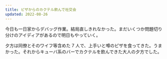```yaml
---
title: ピザからのカクテル飲んで社交会
updated: 2022-08-26
---
```


今日も一日家からデバッグ作業。結局直しきれなかった。まだいくつか問題切り分けのアイディアがあるので明日もやっていく。

夕方は同僚とそのワイフ等含めた 7 人で、上手いと噂のピザを食ってきた。うまかった。それからキューバ系のバーでカクテルを飲んできた大人の夕方でした。

